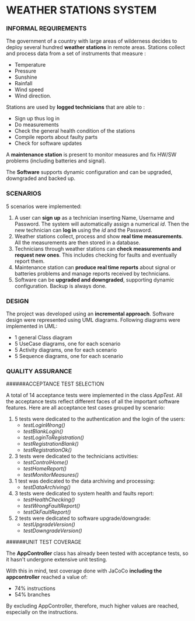 # WEATHER STATIONS SYSTEM

### INFORMAL REQUIREMENTS

The government of a country with large areas of wilderness decides to deploy several hundred **weather stations** in remote areas. Stations collect and process data from a set of instruments that measure :

- Temperature
- Pressure
- Sunshine
- Rainfall
- Wind speed
- Wind direction.

Stations are used by **logged technicians** that are able to :

- Sign up thus log in
- Do measurements
- Check the general health condition of the stations
- Compile reports about faulty parts
- Check for software updates

A **maintenance station** is present to monitor measures and fix HW/SW problems (including batteries and signal).

The **Software** supports dynamic configuration and can be upgraded, downgraded and backed up.

### SCENARIOS

5 scenarios were implemented:

1. A user can **sign up** as a technician inserting Name, Username and Password. The system will automatically assign a numerical _id_. Then the new technician can **log in** using the _id_ and the Password.
2. Weather stations collect, process and show **real time measurements**. All the measurements are then stored in a database.
3. Technicians through weather stations can **check measurements and request new ones**. This includes checking for faults and eventually report them.
4. Maintenance station can **produce real time reports** about signal or batteries problems and manage reports received by technicians.
5. Software can be **upgraded and downgraded**, supporting dynamic configuration. Backup is always done.

### DESIGN

The project was developed using an **incremental approach**. Software design were represented using UML diagrams.
Following diagrams were implemented in UML:

* 1 general Class diagram
* 5 UseCase diagrams, one for each scenario
* 5 Activity diagrams, one for each scenario
* 5 Sequence diagrams, one for each scenario

### QUALITY ASSURANCE


######ACCEPTANCE TEST SELECTION

A total of 14 acceptance tests were implemented in the class _AppTest_. 
All the acceptance tests reflect different faces of all the important software features.
Here are all acceptance test cases grouped by scenario:

1. 5 tests were dedicated to the authentication and the login of the users:
    * _testLoginWrong()_
    * _testBlankLogin()_
    * _testLoginToRegistration()_
    * _testRegistrationBlank()_
    * _testRegistrationOk()_
2. 3 tests were dedicated to the technicians activities:
    * _testControlHome()_
    * _testHomeReport()_
    * _testMonitorMeasures()_
3. 1 test was dedicated to the data archiving and processing:
    * _testDataArchiving()_
4. 3 tests were dedicated to system health and faults report:
    * _testHealthChecking()_
    * _testWrongFaultReport()_
    * _testOkFaultReport()_
5. 2 tests were dedicated to software upgrade/downgrade:
    * _testUpgradeVersion()_
    * _testDowngradeVersion()_

######UNIT TEST COVERAGE

The **AppController** class has already been tested with acceptance tests, so it hasn't undergone extensive unit testing.

With this in mind, test coverage done with JaCoCo **including the appcontroller** reached a value of:

- 74% instructions
- 54% branches

By excluding AppController, therefore, much higher values ​​are reached, especially on the instructions.
